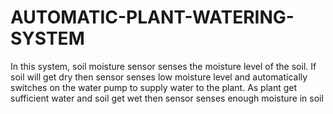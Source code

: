 # AUTOMATIC-PLANT-WATERING-SYSTEM
In this system, soil moisture sensor senses the moisture level of the soil. If soil will get dry then sensor senses low moisture level and automatically switches on the water pump to supply water to the plant. As plant get sufficient water and soil get wet then sensor senses enough moisture in soil
